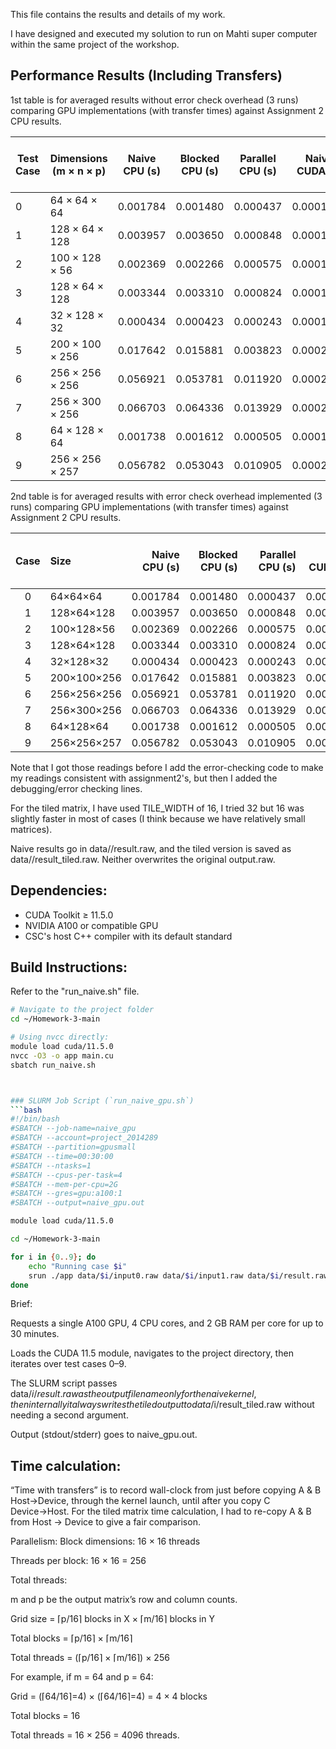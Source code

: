 This file contains the results and details of my work.

I have designed and executed my solution to run on Mahti super computer within the same project of the workshop.


## Performance Results (Including Transfers)

1st table is for averaged results without error check overhead (3 runs) comparing GPU implementations (with transfer times) against Assignment 2 CPU results.

| Test Case | Dimensions (m × n × p) | Naive CPU (s) | Blocked CPU (s) | Parallel CPU (s) | Naive CUDA (s) | Tiled CUDA (s) | Speedup (Tiled vs Naive CUDA) | Speedup (Tiled vs Parallel CPU) |
|-----------|------------------------|---------------|-----------------|------------------|----------------|----------------|-------------------------------|---------------------------------|
| 0         | 64 × 64 × 64           | 0.001784      | 0.001480        | 0.000437         | 0.0001235      | 0.0000768      | 1.61                          | 5.69                            |
| 1         | 128 × 64 × 128         | 0.003957      | 0.003650        | 0.000848         | 0.0001453      | 0.0000971      | 1.50                          | 8.73                            |
| 2         | 100 × 128 × 56         | 0.002369      | 0.002266        | 0.000575         | 0.0001369      | 0.0000875      | 1.56                          | 6.57                            |
| 3         | 128 × 64 × 128         | 0.003344      | 0.003310        | 0.000824         | 0.0001451      | 0.0000973      | 1.49                          | 8.47                            |
| 4         | 32 × 128 × 32          | 0.000434      | 0.000423        | 0.000243         | 0.0001242      | 0.0000763      | 1.63                          | 3.19                            |
| 5         | 200 × 100 × 256        | 0.017642      | 0.015881        | 0.003823         | 0.0002086      | 0.0001674      | 1.25                          | 22.84                           |
| 6         | 256 × 256 × 256        | 0.056921      | 0.053781        | 0.011920         | 0.0002672      | 0.0002242      | 1.19                          | 53.18                           |
| 7         | 256 × 300 × 256        | 0.066703      | 0.064336        | 0.013929         | 0.0002805      | 0.0002473      | 1.13                          | 56.33                           |
| 8         | 64 × 128 × 64          | 0.001738      | 0.001612        | 0.000505         | 0.0001313      | 0.0000856      | 1.53                          | 5.90                            |
| 9         | 256 × 256 × 257        | 0.056782      | 0.053043        | 0.010905         | 0.0002697      | 0.0002334      | 1.16                          | 46.73                           |

2nd table is for averaged results with error check overhead implemented (3 runs) comparing GPU implementations (with transfer times) against Assignment 2 CPU results.

| Case | Size            | Naive CPU (s) | Blocked CPU (s) | Parallel CPU (s) | Naive CUDA (s) | Tiled CUDA (s) | Speedup (vs Naive CUDA) | Speedup (vs Parallel CPU) |
|:----:|:----------------|--------------:|----------------:|-----------------:|---------------:|---------------:|------------------------:|--------------------------:|
| 0   | 64×64×64        | 0.001784      | 0.001480       | 0.000437        | 0.000165       | 0.000081       | 2.02×                   | 5.37×                     |
| 1   | 128×64×128      | 0.003957      | 0.003650       | 0.000848        | 0.000198       | 0.000113       | 1.76×                   | 7.52×                     |
| 2   | 100×128×56      | 0.002369      | 0.002266       | 0.000575        | 0.000187       | 0.000091       | 2.05×                   | 6.32×                     |
| 3   | 128×64×128      | 0.003344      | 0.003310       | 0.000824        | 0.000198       | 0.000117       | 1.69×                   | 7.05×                     |
| 4   | 32×128×32       | 0.000434      | 0.000423       | 0.000243        | 0.000162       | 0.000075       | 2.16×                   | 3.24×                     |
| 5   | 200×100×256     | 0.017642      | 0.015881       | 0.003823        | 0.000284       | 0.000211       | 1.35×                   | 18.12×                    |
| 6   | 256×256×256     | 0.056921      | 0.053781       | 0.011920        | 0.000355       | 0.000277       | 1.28×                   | 42.95×                    |
| 7   | 256×300×256     | 0.066703      | 0.064336       | 0.013929        | 0.000371       | 0.000283       | 1.31×                   | 49.22×                    |
| 8   | 64×128×64       | 0.001738      | 0.001612       | 0.000505        | 0.000175       | 0.000090       | 1.95×                   | 5.61×                     |
| 9   | 256×256×257     | 0.056782      | 0.053043       | 0.010905        | 0.000360       | 0.000279       | 1.29×                   | 39.14×                    |


Note that I got those readings before I add the error-checking code to make my readings consistent with assignment2's, but then I added the debugging/error checking lines. 

For the tiled matrix, I have used TILE_WIDTH of 16, I tried 32 but 16 was slightly faster in most of cases (I think because we have relatively small matrices). 


Naive results go in data/<case>/result.raw, and the tiled version is saved as data/<case>/result_tiled.raw. Neither overwrites the original output.raw.

## Dependencies: 
- CUDA Toolkit ≥ 11.5.0
- NVIDIA A100 or compatible GPU
- CSC's host C++ compiler with its default standard

## Build Instructions:
Refer to the "run_naive.sh" file.

```bash
# Navigate to the project folder
cd ~/Homework-3-main

# Using nvcc directly:
module load cuda/11.5.0
nvcc -O3 -o app main.cu
sbatch run_naive.sh 



### SLURM Job Script (`run_naive_gpu.sh`)
```bash
#!/bin/bash
#SBATCH --job-name=naive_gpu
#SBATCH --account=project_2014289
#SBATCH --partition=gpusmall
#SBATCH --time=00:30:00
#SBATCH --ntasks=1
#SBATCH --cpus-per-task=4
#SBATCH --mem-per-cpu=2G
#SBATCH --gres=gpu:a100:1
#SBATCH --output=naive_gpu.out

module load cuda/11.5.0

cd ~/Homework-3-main

for i in {0..9}; do
    echo "Running case $i"
    srun ./app data/$i/input0.raw data/$i/input1.raw data/$i/result.raw
done
```
Brief:

Requests a single A100 GPU, 4 CPU cores, and 2 GB RAM per core for up to 30 minutes.

Loads the CUDA 11.5 module, navigates to the project directory, then iterates over test cases 0–9.

The SLURM script passes data/$i/result.raw as the output filename only for the naive kernel, then internally it always writes the tiled output to data/$i/result_tiled.raw without needing a second argument.

Output (stdout/stderr) goes to naive_gpu.out.



## Time calculation: 
“Time with transfers” is to record wall-clock from just before copying A & B Host→Device, through the kernel launch, until after you copy C Device→Host. 
For the tiled matrix time calculation, I had to re-copy A & B from Host -> Device to give a fair comparison. 


Parallelism: 
Block dimensions: 16 × 16 threads

Threads per block: 16 × 16 = 256

Total threads:

m and p be the output matrix’s row and column counts.

Grid size = ⌈p/16⌉ blocks in X × ⌈m/16⌉ blocks in Y

Total blocks = ⌈p/16⌉ × ⌈m/16⌉

Total threads = (⌈p/16⌉ × ⌈m/16⌉) × 256

For example, if m = 64 and p = 64:

Grid = (⌈64/16⌉=4) × (⌈64/16⌉=4) = 4 × 4 blocks

Total blocks = 16

Total threads = 16 × 256 = 4096 threads.





